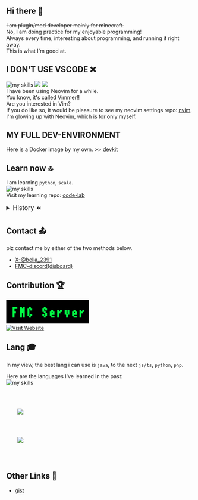 ## Hi there 👋
~~I am plugin/mod developer mainly for minecraft.~~  
No, I am doing practice for my enjoyable programming!  
Always every time, interesting about programming, and running it right away.  
This is what I'm good at.  

## <div>I DON'T USE VSCODE&nbsp;❌
<img alt="my skills" src="https://skillicons.dev/icons?i=vscode&theme=light">&nbsp;<img src="https://cdn.pixabay.com/animation/2022/10/06/13/44/13-44-02-515_256.gif" width="35px" height="auto">&nbsp;<img src="https://skillicons.dev/icons?i=vim,neovim&theme=light" /><br>
I have been using Neovim for a while.  
You know, it's called Vimmer!!  
Are you interested in Vim?  
If you do like so, it would be pleasure to see my neovim settings repo: [nvim](https://github.com/bella2391/nvim).  
I'm glowing up with Neovim, which is for only myself.

## MY FULL DEV-ENVIRONMENT
Here is a Docker image by my own.
\>\> [devkit](https://github.com/bella2391/devkit)

## Learn now 🔝
I am learning `python`, `scala`.  
<img alt="my skills" src="https://skillicons.dev/icons?i=python,scala,cpp&theme=light"><br>
Visit my learning repo: [code-lab](https://github.com/bella2391/code-lab)  
  
<details style="font-size: 1.2em;">
  <summary>History ⏪</summary>
  <ul>
    <li><code>scala</code> - <span style="text-decoration: underline;">03/10/2025 ~ now</span> <br><img alt="my skills" src="https://skillicons.dev/icons?i=scala&theme=light"></li>
    <li><code>c/c++</code> - <span style="text-decoration: underline;">02/01/2025 ~ now</span> <br><img alt="my skills" src="https://skillicons.dev/icons?i=c,cpp&theme=light"></li>
    <li><code>js/ts</code> - <span style="text-decoration: underline;">01/01/2025 ~ now</span> <br><img alt="my skills" src="https://skillicons.dev/icons?i=js,ts&theme=light"></li>
    <li><code>rust</code> - <span style="text-decoration: underline;">12/01/2024 ~ 12/01/2024</span> <br><img alt="my skills" src="https://skillicons.dev/icons?i=rust&theme=light"></li>
    <li><code>java</code> - <span style="text-decoration: underline;">10/01/2023 ~ now</span> <br><img alt="my skills" src="https://skillicons.dev/icons?i=java&theme=light"></li>
    <li><code>php</code> - <span style="text-decoration: underline;">05/01/2022 ~ xx/xx/2024</span> <br><img alt="my skills" src="https://skillicons.dev/icons?i=php&theme=light"></li>
  </ul>
</details>

## Contact 📤
plz contact me by either of the two methods below.
* [X-@bella_2391](https://x.com/bella_2391)
* [FMC-discord(disboard)](https://disboard.org/server/1094969099349671971)

## Contribution 🏆
[![Banner](https://github.com/bella2391/branding/blob/master/banner/fmc.png "Banner")](https://keyp.f5.si/)  
[![Visit Website](https://img.shields.io/badge/Visit_Website-007BFF?style=for-the-badge)](https://keyp.f5.si/)

## Lang 🎓
In my view, the best lang i can use is `java`, to the next `js/ts`, `python`, `php`.  
  
Here are the languages I've learned in the past:  
<img alt="my skills" src="https://skillicons.dev/icons?i=java,gradle,js,ts,nodejs,php,c,cpp,python,scala,rust&theme=light"><br><br>

<div style="display: flex; flex-wrap: wrap; flex-direction: column;">
  <div style="margin: 30px;">
    <a href="https://github.com/anuraghazra/github-readme-stats">
      <img align="left" src="https://github-readme-stats.vercel.app/api/top-langs/?username=bella2391&show_icons=true&theme=gruvbox_light&layout=compact" />
    </a>
  </div>
  <div style="margin: 30px;">
    <a href="https://github.com/anuraghazra/github-readme-stats">
      <img align="left" src="https://github-readme-stats.vercel.app/api?username=bella2391&show_icons=true&theme=moltack" />
    </a>
  </div>
</div><br>

## Other Links 🔗
* [gist](https://gist.github.com/bella2391)
